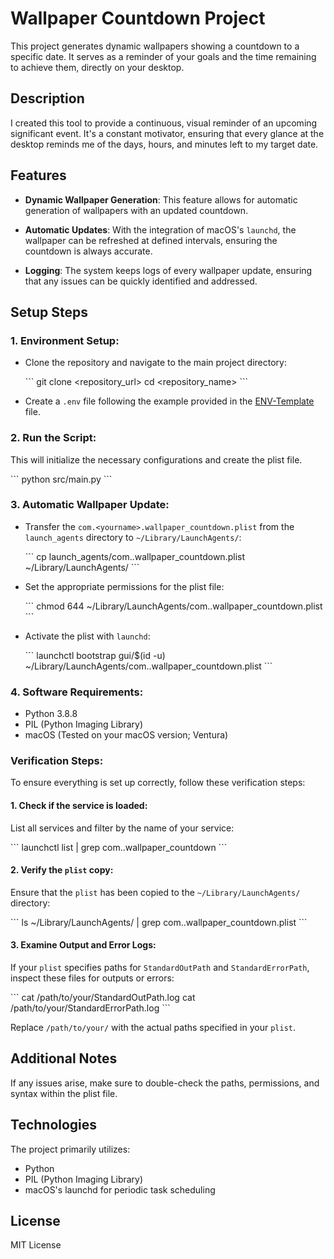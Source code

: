 # Wallpaper Countdown Project

This project generates dynamic wallpapers showing a countdown to a specific date. It serves as a reminder of your goals and the time remaining to achieve them, directly on your desktop.

## Description

I created this tool to provide a continuous, visual reminder of an upcoming significant event. It's a constant motivator, ensuring that every glance at the desktop reminds me of the days, hours, and minutes left to my target date.

## Features

- **Dynamic Wallpaper Generation**: This feature allows for automatic generation of wallpapers with an updated countdown.
  
- **Automatic Updates**: With the integration of macOS's `launchd`, the wallpaper can be refreshed at defined intervals, ensuring the countdown is always accurate.

- **Logging**: The system keeps logs of every wallpaper update, ensuring that any issues can be quickly identified and addressed.

## Setup Steps

### 1. **Environment Setup**:
- Clone the repository and navigate to the main project directory:

  \```
  git clone <repository_url>
  cd <repository_name>
  \```

- Create a `.env` file following the example provided in the [ENV-Template](ENV-template.txt) file.

### 2. **Run the Script**:

This will initialize the necessary configurations and create the plist file.

  \```
  python src/main.py
  \```

### 3. **Automatic Wallpaper Update**:
- Transfer the `com.<yourname>.wallpaper_countdown.plist` from the `launch_agents` directory to `~/Library/LaunchAgents/`:

  \```
  cp launch_agents/com.<yourname>.wallpaper_countdown.plist ~/Library/LaunchAgents/
  \```

- Set the appropriate permissions for the plist file:

  \```
  chmod 644 ~/Library/LaunchAgents/com.<yourname>.wallpaper_countdown.plist
  \```

- Activate the plist with `launchd`:

  \```
  launchctl bootstrap gui/$(id -u) ~/Library/LaunchAgents/com.<yourname>.wallpaper_countdown.plist
  \```

### 4. **Software Requirements**:
- Python 3.8.8
- PIL (Python Imaging Library)
- macOS (Tested on your macOS version; Ventura)

### Verification Steps:

To ensure everything is set up correctly, follow these verification steps:

#### 1. Check if the service is loaded:

List all services and filter by the name of your service:

  \```
  launchctl list | grep com.<yourname>.wallpaper_countdown
  \```

#### 2. Verify the `plist` copy:

Ensure that the `plist` has been copied to the `~/Library/LaunchAgents/` directory:

  \```
  ls ~/Library/LaunchAgents/ | grep com.<yourname>.wallpaper_countdown.plist
  \```

#### 3. Examine Output and Error Logs:

If your `plist` specifies paths for `StandardOutPath` and `StandardErrorPath`, inspect these files for outputs or errors:

  \```
  cat /path/to/your/StandardOutPath.log
  cat /path/to/your/StandardErrorPath.log
  \```

Replace `/path/to/your/` with the actual paths specified in your `plist`.

## Additional Notes

If any issues arise, make sure to double-check the paths, permissions, and syntax within the plist file.

## Technologies

The project primarily utilizes:
- Python
- PIL (Python Imaging Library)
- macOS's launchd for periodic task scheduling

## License
MIT License
